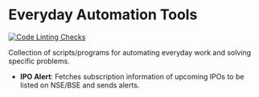 # Everyday Automation Tools

[![Code Linting Checks](https://github.com/krishh-konar/everyday-automation/actions/workflows/pylint.yml/badge.svg)](https://github.com/krishh-konar/everyday-automation/actions/workflows/pylint.yml)

Collection of scripts/programs for automating everyday work and solving specific problems.

* **IPO Alert**: Fetches subscription information of upcoming IPOs to be listed on NSE/BSE and sends alerts.

